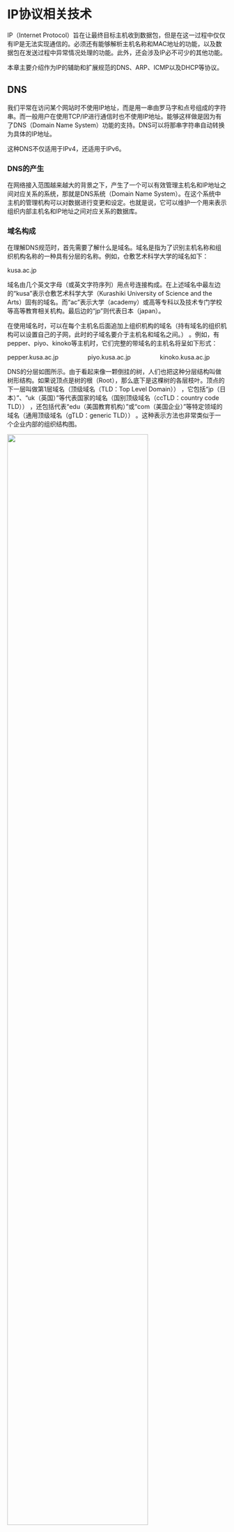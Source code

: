 # IP协议相关技术
IP（Internet Protocol）旨在让最终目标主机收到数据包，但是在这一过程中仅仅有IP是无法实现通信的。必须还有能够解析主机名称和MAC地址的功能，以及数据包在发送过程中异常情况处理的功能。此外，还会涉及IP必不可少的其他功能。

本章主要介绍作为IP的辅助和扩展规范的DNS、ARP、ICMP以及DHCP等协议。

## DNS
我们平常在访问某个网站时不使用IP地址，而是用一串由罗马字和点号组成的字符串。而一般用户在使用TCP/IP进行通信时也不使用IP地址。能够这样做是因为有了DNS（Domain Name System）功能的支持。DNS可以将那串字符串自动转换为具体的IP地址。

这种DNS不仅适用于IPv4，还适用于IPv6。

### DNS的产生
在网络接入范围越来越大的背景之下，产生了一个可以有效管理主机名和IP地址之间对应关系的系统，那就是DNS系统（Domain Name System）。在这个系统中主机的管理机构可以对数据进行变更和设定。也就是说，它可以维护一个用来表示组织内部主机名和IP地址之间对应关系的数据库。

### 域名构成
在理解DNS规范时，首先需要了解什么是域名。域名是指为了识别主机名称和组织机构名称的一种具有分层的名称。例如，仓敷艺术科学大学的域名如下：

kusa.ac.jp

域名由几个英文字母（或英文字符序列）用点号连接构成。在上述域名中最左边的“kusa”表示仓敷艺术科学大学（Kurashiki University of Science and the Arts）固有的域名。而“ac”表示大学（academy）或高等专科以及技术专门学校等高等教育相关机构。最后边的“jp”则代表日本（japan）。

在使用域名时，可以在每个主机名后面追加上组织机构的域名（持有域名的组织机构可以设置自己的子网，此时的子域名要介于主机名和域名之间。） 。例如，有pepper、piyo、kinoko等主机时，它们完整的带域名的主机名将呈如下形式：

pepper.kusa.ac.jp $~~~~~~~~~~~~~~~$ piyo.kusa.ac.jp $~~~~~~~~~~~~~~~$  kinoko.kusa.ac.jp

DNS的分层如图所示。由于看起来像一颗倒挂的树，人们也把这种分层结构叫做树形结构。如果说顶点是树的根（Root），那么底下是这棵树的各层枝叶。顶点的下一层叫做第1层域名（顶级域名（TLD：Top Level Domain）） ，它包括“jp（日本）”、“uk（英国）”等代表国家的域名（国别顶级域名（ccTLD：country code TLD）） ，还包括代表“edu（美国教育机构）”或“com（美国企业）”等特定领域的域名（通用顶级域名（gTLD：generic TLD）） 。这种表示方法也非常类似于一个企业内部的组织结构图。

<img src=".//5/1.png" width="80%">

#### 域名服务器
域名服务器是指管理域名的主机和相应的软件，它可以管理所在分层的域的相关信息。其所管理的分层叫做ZONE。如图所示，每层都设有一个域名服务器。

<img src=".//5/2.png" width="80%">

根部所设置的DNS叫做根域名服务器。它对DNS的检索数据功能起着至关重要的作用。根域名服务器中注册着根以下第1层域名服务器的IP地址。以图为例，根域名服务器中，注册了那些管理的域名服务器的IP地址。反之，如果想要新增一个类似jp或org的域名或修改某个已有域名，就得在根域名服务器中进行追加或变更。

如果某一层下面再没有其他分层，就可以自由地指定主机名称或子网名称。不过，如果想修改该分层的域名或重新设置域名服务器的IP地址，还必须得在其上层的域名服务器中进行追加或修改。

因此，域名和域名服务器需要按照分层进行设置。如果域名服务器宕机，那么针对该域的DNS查询也就无法正常工作。因此，为了提高容灾能力，一般会设置至少两个以上的域名服务器。一旦第一个域名服务器无法提供查询时，就会自动转到第二个甚至第三个域名服务器上进行，以此可以按照顺序进行灾备处理。

所有的域名服务器都必须注册根域名服务器的IP地址。因为DNS根据IP地址进行检索时，需要从根域名服务器开始按顺序进行。

#### 解析器
进行DNS查询的主机和软件叫做DNS解析器。用户所使用的工作站或个人电脑都属于解析器。一个解析器至少要注册一个以上域名服务器的IP地址。通常，它至少包括组织内部的域名服务器的IP地址。

### DNS查询
<img src=".//5/3.png" width="80%">

解析器为了调查IP地址，向域名服务器（该图中，不仅可以访问同一域中的域名服务器，还可以访问其他域的域名服务器。） 进行查询处理。接收这个查询请求的域名服务器首先会在自己的数据库进行查找。如果有该域名所对应的IP地址就返回。如果没有，则域名服务器再向上一层根域名服务器进行查询处理。因此，如图所示，从根开始对这棵树按照顺序进行遍历，直到找到指定的域名服务器，并由这个域名服务器返回想要的数据。

解析器和域名服务器将最新了解到的信息暂时保存在缓存里（缓存的时限可以在提供信息的域名服务上进行设置。） 。这样，可以减少每次查询时的性能消耗。

<img src=".//5/4.png" width="80%">

1.首先搜索浏览器的 DNS 缓存，缓存中维护一张域名与 IP 地址的对应表

2.若没有命中，则继续搜索操作系统的 DNS 缓存

3.若仍然没有命中，则操作系统将域名发送至本地域名服务器，本地域名服务器采用递归查询自己的 DNS 缓存，查找成功则返回结果

4.若本地域名服务器的 DNS 缓存没有命中，则本地域名服务器向上级域名服务器进行迭代查询

5.首先本地域名服务器向根域名服务器发起请求，根域名服务器返回顶级域名服务器的地址给本地服务器

6.本地域名服务器拿到这个顶级域名服务器的地址后，就向其发起请求，获取权限域名服务器的地址

7.本地域名服务器根据权限域名服务器的地址向其发起请求，最终得到该域名对应的 IP 地址

8.本地域名服务器将得到的 IP 地址返回给操作系统，同时自己将 IP 地址缓存起来

9.操作系统将 IP 地址返回给浏览器，同时自己也将 IP 地址缓存起

10.至此，浏览器就得到了域名对应的 IP 地址，并将 IP 地址缓存起

### DNS的其他信息
前面提到DNS是一种通过主机名检索IP地址的系统。然而，它所管理的信息不仅仅是这些主机名跟IP地址之间的映射关系。它还要管理众多其他信息。

<img src=".//5/5.png" width="50%">

## ARP
只要确定了IP地址，就可以向这个目标地址发送IP数据报。然而，在底层数据链路层，进行实际通信时却有必要了解每个IP地址所对应的MAC地址。

### ARP概要
ARP（Address Resolution Protocol） 是一种解决地址问题的协议。以目标IP地址为线索，用来定位下一个应该接收数据分包的网络设备对应的MAC地址。如果目标主机不在同一个链路上时，可以通过ARP查找下一跳路由器的MAC地址。不过ARP只适用于IPv4，不能用于IPv6。IPv6中可以用ICMPv6替代ARP发送邻居探索消息.

### ARP工作机制
简单地说，ARP是借助ARP请求与ARP响应两种类型的包确定MAC地址的。

如图所示，假定主机A向同一链路上的主机B发送IP包，主机A的IP地址为172.20.1.1，主机B的IP地址为172.20.1.2，它们互不知道对方的MAC地址。

<img src=".//5/6.png" width="80%">

主机A为了获得主机B的MAC地址，起初要通过广播发送一个ARP请求包。这个包中包含了想要了解其MAC地址的主机IP地址。也就是说，ARP请求包中已经包含了主机B的IP地址172.20.1.2。由于广播的包可以被同一个链路上所有的主机或路由器接收，因此ARP的请求包也就会被这同一个链路上所有的主机和路由器进行解析。如果ARP请求包中的目标IP地址与自己的IP地址一致，那么这个节点就将自己的MAC地址塞入ARP响应包返回给主机A。

如果每发送一个IP数据报都要进行一次ARP请求以此确定MAC地址，那将会造成不必要的网络流量，因此，通常的做法是把获取到的MAC地址缓存（是指预见到同样的信息可能会再次使用，从而在内存中开辟一块区域记忆这些信息。）一段时间。即把第一次通过ARP获取到的MAC地址作为IP对MAC的映射关系记忆到一个ARP缓存表中，下一次再向这个IP地址发送数据报时不需再重新发送ARP请求，而是直接使用这个缓存表当中的MAC地址进行数据报的发送。

<img src=".//5/7.png" width="80%">

### 跨数据链路情况
如图所示，主机A想要发送IP数据报给主机B时必须得经过路由器C。即使知道了主机B的MAC地址，由于路由器C会隔断两个网络，还是无法实现直接从主机A发送数据报给主机B。此时，主机A必须得先将数据报发送给路由器C的MAC地址C1。

<img src=".//5/8.png" width="80%">

此外，假定MAC地址就用广播地址，那么路由器D也将会收到该广播消息。于是路由器D又将该消息转发给路由器C，导致数据包被重复发送两次。

### RARP
RARP（Reverse Address Resolution Protocol）是将ARP反过来，从MAC地址定位IP地址的一种协议。例如将打印机服务器等小型嵌入式设备接入到网络时就经常会用得到。

平常我们可以通过个人电脑设置IP地址，也可以通过DHCP（Dynamic Host Configuration Protocol，具体请参考5.5节。DHCP可以像RARP一样分配一个固定的IP地址。） 自动分配获取IP地址。然而，对于使用嵌入式设备时，会遇到没有任何输入接口或无法通过DHCP动态获取IP地址的情况（通过个人电脑连接这个嵌入式设备时虽然可以为其指定IP地址，但是用DHCP动态分配IP地址，有时会遇到无法知道所分配的IP是多少的情况。）。

在类似情况下，就可以使用RARP。为此，需要架设一台RARP服务器，从而在这个服务器上注册设备的MAC地址及其IP地址（使用RARP的前提是认为MAC地址就是设备固有的一个值。）。然后再将这个设备接入到网络，插电启动设备时，该设备会发送一条“我的MAC地址是......，请告诉我，我的IP地址应该是什么”的请求信息。RARP服务器接到这个消息后返回类似于“MAC地址为......的设备，IP地址为......”的信息给这个设备。而设备就根据从RARP服务器所收到的应答信息设置自己的IP地址。

<img src=".//5/9.png" width="80%">

### 代理ARP
通常ARP包会被路由器隔离，但是采用代理ARP（Proxy ARP）的路由器可以将ARP请求转发给邻近的网段。由此，两个以上网段的节点之间可以像在同一个网段中一样进行通信。

在目前的TCP/IP网络当中，一般情况下用路由器连接多个网络时，会在每个网段上定义各自的子网，从而进行路由控制。然而，对于那些不支持设定子网掩码的老设备来说，不使用代理ARP，有时就无法更好地使用网络。

## ICMP
### 辅助IP的ICMP
架构IP网络时需要特别注意两点：确认网络是否正常工作，以及遇到异常时进行问题诊断。

ICMP的主要功能包括，确认IP包是否成功送达目标地址，通知在发送过程当中IP包被废弃的具体原因，改善网络设置等。有了这些功能以后，就可以获得网络是否正常、设置是否有误以及设备有何异常等信息，从而便于进行网络上的问题诊断。

在IP通信中如果某个IP包因为某种原因未能达到目标地址，那么这个具体的原因将由ICMP负责通知。如图，主机A向主机B发送了数据包，由于某种原因，途中的路由器2未能发现主机B的存在，这时，路由器2就会向主机A发送一个ICMP包，说明发往主机B的包未能成功。

<img src=".//5/10.png" width="80%">

ICMP的消息大致可以分为两类：一类是通知出错原因的错误消息，另一类是用于诊断的查询消息。

<img src=".//5/11.png" width="80%">

### 主要的ICMP消息
#### ICMP目标不可达消息
IP路由器无法将IP数据包发送给目标地址时，会给发送端主机返回一个目标不可达（Destination Unreachable Message）的ICMP消息，并在这个消息中显示不可达的具体原因，如表所示。

<img src=".//5/12.png" width="80%">

#### ICMP重定向消息
如果路由器发现发送端主机使用了次优的路径发送数据，那么它会返回一个ICMP重定向（ICMP Redirect Message）的消息给这个主机。在这个消息中包含了最合适的路由信息和源数据。这主要发生在路由器持有更好的路由信息的情况下。路由器会通过这样的ICMP消息给发送端主机一个更合适的发送路由。

<img src=".//5/13.png" width="80%">

不过，多数情况下由于这种重定向消息成为引发问题的原因，所以往往不进行这种设置。

#### ICMP超时消息
IP包中有一个字段叫做TTL（Time To Live，生存周期），它的值随着每经过一次路由器就会减1（当IP包在路由器上停留1秒以上时减去所停留的秒数，但是现在绝大多数设备并不做这样的处理。），直到减到0时该IP包会被丢弃。此时，IP路由器将会发送一个ICMP超时的消息（ICMP Time Exceeded Message，错误号0（错误号1表示将被拆分包做重构处理时超时。））给发送端主机，并通知该包已被丢弃。

设置IP包生存周期的主要目的，是为了在路由控制遇到问题发生循环状况时，避免IP包无休止地在网络上被转发。此外，有时可以用TTL控制包的到达范围，例如设置一个较小的TTL值。

<img src=".//5/14.png" width="80%">

有一款充分利用ICMP超时消息的应用叫做traceroute（在UNIX、MacOS中是这个命令，而在Windows中对等的命令叫做tracert。）。它可以显示出由执行程序的主机到达特定主机之前历经多少路由器。它的原理就是利用IP包的生存期限从1开始按照顺序递增的同时发送UDP包，强制接收ICMP超时消息的一种方法。这样可以将所有路由器的IP地址逐一呈现。这个程序在网络上发生问题时，是问题诊断常用的一个强大工具。具体用法是在UNIX命令行里输入“traceroute 目标主机地址”即可。

#### ICMP回送消息
用于进行通信的主机或路由器之间，判断所发送的数据包是否已经成功到达对端的一种消息。可以向对端主机发送回送请求的消息（ICMP Echo Request Message，类型8），也可以接收对端主机发回来的回送应答消息（ICMP Echo Reply Message，类型0）。网络上最常用的ping命令（Packet InterNetwork Groper，判断对端主机是否可达的一种命令。）就是利用这个消息实现的。

<img src=".//5/15.png" width="80%">




